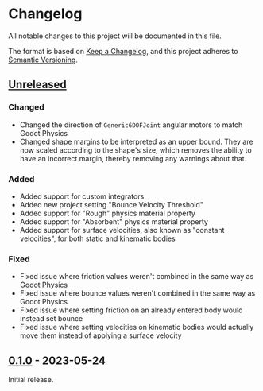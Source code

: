 # Changelog

All notable changes to this project will be documented in this file.

The format is based on [Keep a Changelog](https://keepachangelog.com/en/1.0.0/), and this project
adheres to [Semantic Versioning](https://semver.org/spec/v2.0.0.html).

## [Unreleased]

### Changed

- Changed the direction of `Generic6DOFJoint` angular motors to match Godot Physics
- Changed shape margins to be interpreted as an upper bound. They are now scaled according to the
  shape's size, which removes the ability to have an incorrect margin, thereby removing any warnings
  about that.

### Added

- Added support for custom integrators
- Added new project setting "Bounce Velocity Threshold"
- Added support for "Rough" physics material property
- Added support for "Absorbent" physics material property
- Added support for surface velocities, also known as "constant velocities", for both static and
  kinematic bodies

### Fixed

- Fixed issue where friction values weren't combined in the same way as Godot Physics
- Fixed issue where bounce values weren't combined in the same way as Godot Physics
- Fixed issue where setting friction on an already entered body would instead set bounce
- Fixed issue where setting velocities on kinematic bodies would actually move them instead of
  applying a surface velocity

## [0.1.0] - 2023-05-24

Initial release.

[Unreleased]: https://github.com/godot-jolt/godot-jolt/compare/v0.1.0-stable...HEAD
[0.1.0]: https://github.com/godot-jolt/godot-jolt/releases/tag/v0.1.0-stable

